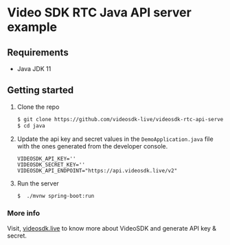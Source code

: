 # Video SDK RTC Java API server example

## Requirements

- Java JDK 11

## Getting started

1. Clone the repo

   ```sh
   $ git clone https://github.com/videosdk-live/videosdk-rtc-api-server-examples.git
   $ cd java
   ```

2. Update the api key and secret values in the `DemoApplication.java` file with the ones generated from the developer console.

   ```
   VIDEOSDK_API_KEY=''
   VIDEOSDK_SECRET_KEY=''
   VIDEOSDK_API_ENDPOINT="https://api.videosdk.live/v2"
   ```

3. Run the server

   ```sh
   $  ./mvnw spring-boot:run
   ```

### More info

Visit, [videosdk.live](https://www.videosdk.live/) to know more about VideoSDK and generate API key & secret.
